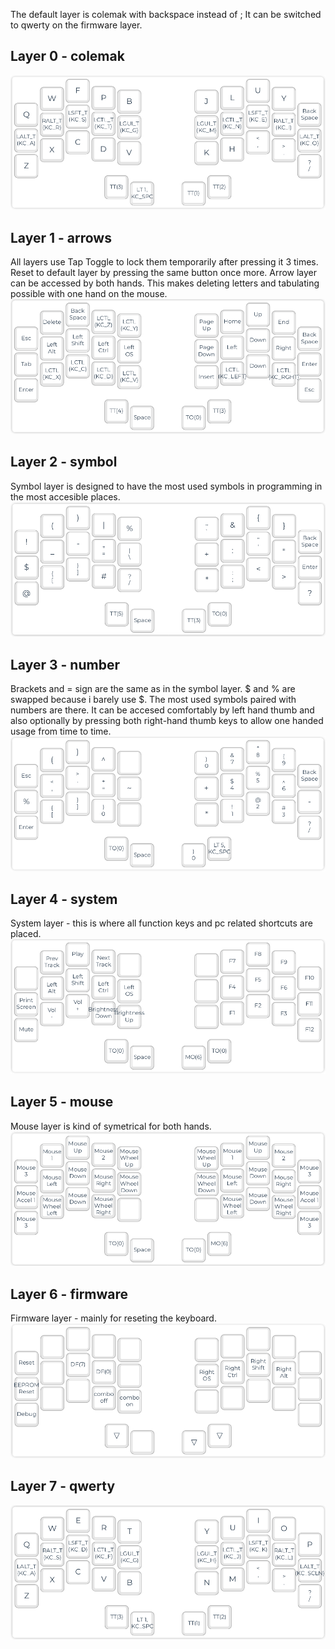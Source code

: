 The default layer is colemak with backspace instead of ; 
It can be switched to qwerty on the firmware layer.
## Layer 0 - colemak
![Colemak](./images/colemak.png?raw=true "colemak")

## Layer 1 - arrows
All layers use Tap Toggle to lock them temporarily after pressing it 3 times. Reset to default layer by pressing the same button once more.
Arrow layer can be accessed by both hands. This makes deleting letters and tabulating possible with one hand on the mouse.
![Arrows](./images/arrows.png?raw=true "arrows")

## Layer 2 - symbol
Symbol layer is designed to have the most used symbols in programming in the most accesible places.  
![Symbol](./images/symbol.png?raw=true "symbol")

## Layer 3 - number
Brackets and = sign are the same as in the symbol layer. $ and % are swapped because i barely use $. The most used symbols paired with numbers are there.
It can be accesed comfortably by left hand thumb and also optionally by pressing both right-hand thumb keys to allow one handed usage from time to time. 
![Number](./images/number.png?raw=true "number")

## Layer 4 - system
System layer - this is where all function keys and pc related shortcuts are placed.
![System](./images/system.png?raw=true "system")

## Layer 5 - mouse
Mouse layer is kind of symetrical for both hands.
![Mouse](./images/mouse.png?raw=true "mouse")

## Layer 6 - firmware
Firmware layer - mainly for reseting the keyboard.
![Firmware](./images/fmware.png?raw=true "firmware")

## Layer 7 - qwerty
![Qwerty](./images/qwerty.png?raw=true "qwerty")

